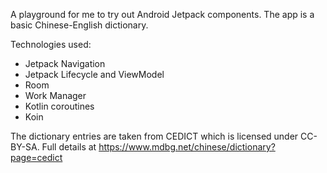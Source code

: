 A playground for me to try out Android Jetpack components. The app is a basic Chinese-English dictionary.

Technologies used:
- Jetpack Navigation
- Jetpack Lifecycle and ViewModel
- Room
- Work Manager
- Kotlin coroutines
- Koin

The dictionary entries are taken from CEDICT which is licensed under CC-BY-SA. Full details at https://www.mdbg.net/chinese/dictionary?page=cedict
